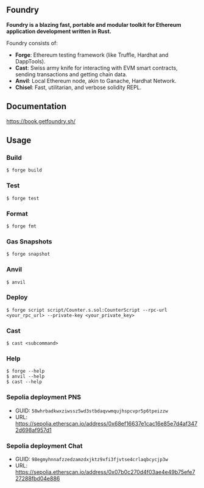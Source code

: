 ## Foundry

**Foundry is a blazing fast, portable and modular toolkit for Ethereum application development written in Rust.**

Foundry consists of:

-   **Forge**: Ethereum testing framework (like Truffle, Hardhat and DappTools).
-   **Cast**: Swiss army knife for interacting with EVM smart contracts, sending transactions and getting chain data.
-   **Anvil**: Local Ethereum node, akin to Ganache, Hardhat Network.
-   **Chisel**: Fast, utilitarian, and verbose solidity REPL.

## Documentation

https://book.getfoundry.sh/

## Usage

### Build

```shell
$ forge build
```

### Test

```shell
$ forge test
```

### Format

```shell
$ forge fmt
```

### Gas Snapshots

```shell
$ forge snapshot
```

### Anvil

```shell
$ anvil
```

### Deploy

```shell
$ forge script script/Counter.s.sol:CounterScript --rpc-url <your_rpc_url> --private-key <your_private_key>
```

### Cast

```shell
$ cast <subcommand>
```

### Help

```shell
$ forge --help
$ anvil --help
$ cast --help
```

### Sepolia deployment PNS
- GUID: `58whrbadkwxziwssz5wd3stbdaqvwmqujhspcvpr5p6tpeizzw`
- URL: https://sepolia.etherscan.io/address/0x68ef16637e1cac16e85e7d4af3472d698af957d1

### Sepolia deployment Chat
- GUID: `98egmyhnnafzzedzamzdxjktz9xfi3fjvtse4crlaqbcycjp3w`
- URL: https://sepolia.etherscan.io/address/0x07b0c270d4f03ae4e49b75efe727288fbd04e886
